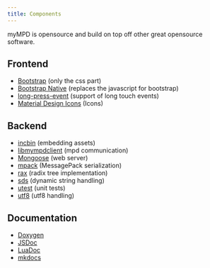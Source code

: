 ```yaml
---
title: Components
---
```


myMPD is opensource and build on top off other great opensource software.

## Frontend

- [Bootstrap](https://getbootstrap.com) (only the css part)
- [Bootstrap Native](http://thednp.github.io/bootstrap.native/) (replaces the javascript for bootstrap)
- [long-press-event](https://github.com/john-doherty/long-press-event) (support of long touch events)
- [Material Design Icons](https://fonts.google.com/icons?selected=Material+Icons) (Icons)

## Backend

- [incbin](https://github.com/graphitemaster/incbin) (embedding assets)
- [libmympdclient](https://github.com/jcorporation/libmympdclient) (mpd communication)
- [Mongoose](https://github.com/cesanta/mongoose) (web server)
- [mpack](https://github.com/ludocode/mpack) (MessagePack serialization)
- [rax](https://github.com/jcorporation/rax) (radix tree implementation)
- [sds](https://github.com/jcorporation/sds) (dynamic string handling)
- [utest](https://github.com/sheredom/utest.h) (unit tests)
- [utf8](https://github.com/sheredom/utf8.h) (utf8 handling)

## Documentation

- [Doxygen](https://www.doxygen.nl/index.html)
- [JSDoc](https://jsdoc.app/)
- [LuaDoc](https://keplerproject.github.io/luadoc/)
- [mkdocs](https://www.mkdocs.org/)
